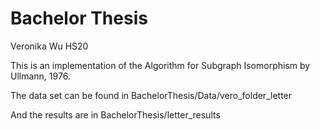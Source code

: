 # Bachelor Thesis
Veronika Wu HS20

This is an implementation of the Algorithm for Subgraph Isomorphism by Ullmann, 1976.

The data set can be found in BachelorThesis/Data/vero_folder_letter

And the results are in BachelorThesis/letter_results
